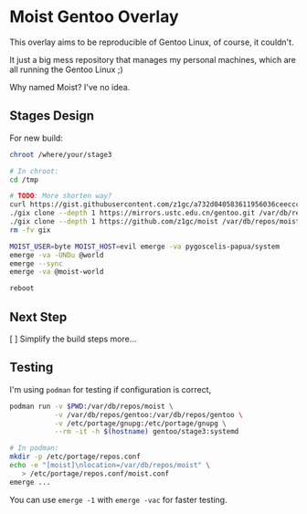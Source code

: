 # Moist Gentoo Overlay

This overlay aims to be reproducible of Gentoo Linux, of course, it couldn't.

It just a big mess repository that manages my personal machines, which are all
running the Gentoo Linux ;)

Why named Moist? I've no idea.

## Stages Design

For new build:

```bash
chroot /where/your/stage3

# In chroot:
cd /tmp

# TODO: More shorten way?
curl https://gist.githubusercontent.com/z1gc/a732d040583611956036ceeccc2b6aa8/raw/install-gitoxide.sh | bash
./gix clone --depth 1 https://mirrors.ustc.edu.cn/gentoo.git /var/db/repos/gentoo
./gix clone --depth 1 https://github.com/z1gc/moist /var/db/repos/moist
rm -fv gix

MOIST_USER=byte MOIST_HOST=evil emerge -va pygoscelis-papua/system
emerge -va -UNDu @world
emerge --sync
emerge -va @moist-world

reboot
```

## Next Step

[ ] Simplify the build steps more...

## Testing

I'm using `podman` for testing if configuration is correct,

```bash
podman run -v $PWD:/var/db/repos/moist \
           -v /var/db/repos/gentoo:/var/db/repos/gentoo \
           -v /etc/portage/gnupg:/etc/portage/gnupg \
           --rm -it -h $(hostname) gentoo/stage3:systemd

# In podman:
mkdir -p /etc/portage/repos.conf
echo -e "[moist]\nlocation=/var/db/repos/moist" \
   > /etc/portage/repos.conf/moist.conf
emerge ...
```

You can use `emerge -1` with `emerge -vac` for faster testing.
